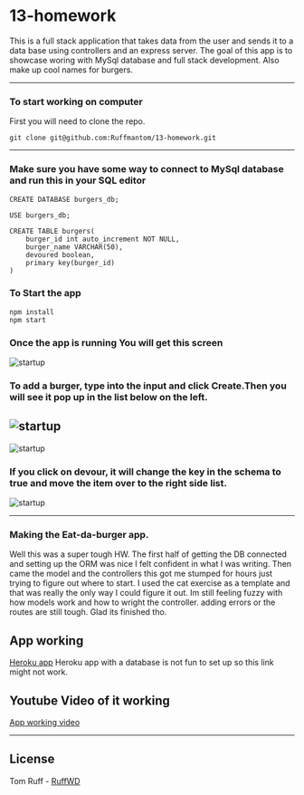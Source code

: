 # 13-homework
This is a full stack application that takes data from the user and sends it to a data base using controllers and an express server. The goal of this app is to showcase woring with MySql database and full stack development. Also make up cool names for burgers.

--- 
### To start working on computer

First you will need to clone the repo.  
```
git clone git@github.com:Ruffmantom/13-homework.git

```
---
### Make sure you have some way to connect to MySql database and run this in your SQL editor
```
CREATE DATABASE burgers_db;

USE burgers_db;

CREATE TABLE burgers(
    burger_id int auto_increment NOT NULL,
    burger_name VARCHAR(50),
    devoured boolean,
    primary key(burger_id)
)
```
### To Start the app
```
npm install
npm start

```
### Once the app is running You will get this screen
![startup](./puplic/assets/img/burger.PNG)

### To add a burger, type into the input and click Create.Then you will see it pop up in the list below on the left.
![startup](./puplic/assets/img/addingBurger.PNG)
---
![startup](./puplic/assets/img/addedBurger.PNG)

### If you click on devour, it will change the key in the schema to true and move the item over to the right side list.
![startup](./puplic/assets/img/devoured.PNG)

--- 
### Making the Eat-da-burger app. 

Well this was a super tough HW. The first half of getting the DB connected and setting up the ORM was nice I felt confident in what I was writing.
Then came the model and the controllers this got me stumped for hours just trying to figure out where to start. I used the cat exercise as a template and that was really the only way I could figure it out. Im still feeling fuzzy with how models work and how to wright the controller. adding errors or the routes are still tough. Glad its finished tho. 

## App working
[Heroku app](https://sheltered-journey-59778.herokuapp.com/)
Heroku app with a database is not fun to set up so this link might not work.

## Youtube Video of it working
[App working video](https://youtu.be/UrJ8oKjvkxw)

---
## License
Tom Ruff - [RuffWD](http://www.ruffwd.tech/)
